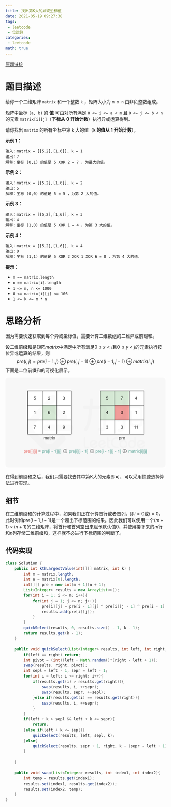 ```yaml
---
title: 找出第K大的异或坐标值
date: 2021-05-19 09:27:38
tags:
 - leetcode
 - 位运算
categories:
 - leetcode
math: true
---
```


[原题链接](https://leetcode-cn.com/problems/find-kth-largest-xor-coordinate-value/)

# 题目描述

给你一个二维矩阵 `matrix` 和一个整数 `k` ，矩阵大小为 `m x n` 由非负整数组成。

矩阵中坐标 `(a, b)` 的 **值** 可由对所有满足 `0 <= i <= a < m` 且 `0 <= j <= b < n` 的元素 `matrix[i][j]`（**下标从 0 开始计数**）执行异或运算得到。

请你找出 `matrix` 的所有坐标中第 `k` 大的值（**`k` 的值从 1 开始计数**）。

<!-- more -->

**示例 1：**

```
输入：matrix = [[5,2],[1,6]], k = 1
输出：7
解释：坐标 (0,1) 的值是 5 XOR 2 = 7 ，为最大的值。
```

**示例 2：**

```
输入：matrix = [[5,2],[1,6]], k = 2
输出：5
解释：坐标 (0,0) 的值是 5 = 5 ，为第 2 大的值。
```

**示例 3：**

```
输入：matrix = [[5,2],[1,6]], k = 3
输出：4
解释：坐标 (1,0) 的值是 5 XOR 1 = 4 ，为第 3 大的值。
```

**示例 4：**

```
输入：matrix = [[5,2],[1,6]], k = 4
输出：0
解释：坐标 (1,1) 的值是 5 XOR 2 XOR 1 XOR 6 = 0 ，为第 4 大的值。
```

**提示：**

- `m == matrix.length`
- `n == matrix[i].length`
- `1 <= m, n <= 1000`
- `0 <= matrix[i][j] <= 106`
- `1 <= k <= m * n`

# 思路分析

因为需要快速获取到每个异或坐标值，需要计算二维数组的二维异或前缀和。

设二维前缀和是矩阵$matrix$中满足中所有满足$0 \leq x < i$且$0 \leq y < j$的元素执行按位异或运算的结果，则
$$
pre(i, j) = pre(i - 1, j) \oplus pre(i, j - 1) \oplus pre(i - 1, j - 1) \oplus matrix(i, j)
$$
下面是二位前缀和的可视化展示。

![fig1](https://raw.githubusercontent.com/juhick/picJuhick/master/20210519093919.png)

在得到前缀和之后，我们只需要找去其中第K大的元素即可，可以采用快速选择算法进行实现。

## 细节

在二维前缀和的计算过程中，如果我们正在计算首行或者首列，即$i=0$或$j=0$，此时例如$\textit{pre}(i-1,j-1)$是一个超出下标范围的结果。因此我们可以使用一个$(m+1) \times (n+1)$的二维矩阵，将首行和首列空出来赋予默认值0，并使用接下来的$m$行和$n$列存储二维前缀和，这样就不必进行下标范围的判断了。

## 代码实现

```java
class Solution {
    public int kthLargestValue(int[][] matrix, int k) {
        int m = matrix.length;
        int n = matrix[0].length;
        int[][] pre = new int[m + 1][n + 1];
        List<Integer> results = new ArrayList<>();
        for(int i = 1; i <= m; i++){
            for(int j = 1; j <= n; j++){
                pre[i][j] = pre[i - 1][j] ^ pre[i][j - 1] ^ pre[i - 1][j - 1] ^ matrix[i - 1][j - 1];
                results.add(pre[i][j]);
            }
        }
        quickSelect(results, 0, results.size() - 1, k - 1);
        return results.get(k - 1);
    }

    public void quickSelect(List<Integer> results, int left, int right, int k){
        if(left == right) return;
        int pivot = (int)(left + Math.random()*(right - left + 1));
        swap(results, right, pivot);
        int sepl = left - 1, sepr = left - 1;
        for(int i = left; i <= right; i++){
            if(results.get(i) > results.get(right)){
                swap(results, i, ++sepr);
                swap(results, sepr, ++sepl);
            }else if(results.get(i) == results.get(right)){
                swap(results, i, ++sepr);
            }
        }
        if(left + k > sepl && left + k <= sepr){
            return;
        }else if(left + k <= sepl){
            quickSelect(results, left, sepl, k);
        }else{
            quickSelect(results, sepr + 1, right, k - (sepr - left + 1));
        }

    }

    public void swap(List<Integer> results, int index1, int index2){
        int temp = results.get(index1);
        results.set(index1, results.get(index2));
        results.set(index2, temp);
    }
}
```

